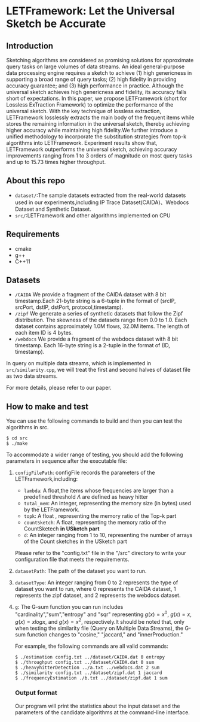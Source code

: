 # LETFramework: Let the Universal Sketch be Accurate

## Introduction

Sketching algorithms are considered as promising solutions for approximate query tasks on large volumes of data streams. An ideal general-purpose data processing engine requires a sketch to achieve (1) high genericness in supporting a broad range of query tasks; (2) high fidelity in providing accuracy guarantee; and (3) high performance in practice. Although the universal sketch achieves high genericness and fidelity, its accuracy falls short of expectations. In this paper, we propose LETFramework (short for Lossless ExTraction Framework) to optimize the performance of the universal sketch. With the key technique of lossless extraction, LETFramework losslessly extracts the main body of the frequent items while stores the remaining information in the universal sketch, thereby achieving higher accuracy while maintaining high fidelity.We further introduce a unified methodology to incorporate the substitution strategies from top-k algorithms into LETFramework. Experiment results show that, LETFramework outperforms the universal sketch, achieving accuracy improvements ranging from 1 to 3 orders of magnitude on most query tasks and up to 15.73 times higher throughput.

## About this repo

- `dataset/`:The sample datasets extracted from the real-world datasets used in our experiments,including IP Trace Dataset(CAIDA)、Webdocs Dataset and Synthetic Dataset.
- `src/`:LETFramework and other algorithms implemented on CPU

## Requirements

- cmake
- g++
- C++11

## Datasets

- `/CAIDA` We provide a fragment of the CAIDA dataset with 8 bit timestamp.Each 21-byte string is a 6-tuple in the format of (srcIP, srcPort, dstIP, dstPort, protocol,timestamp).
- `/zipf` We generate a series of synthetic datasets that follow the Zipf distribution. The skewness of the datasets range from 0.0 to 1.0. Each dataset contains approximately 1.0M flows, 32.0M items. The length of each item ID is 4 bytes.
- `/webdocs` We provide a fragment of the webdocs dataset with 8 bit timestamp. Each 16-byte string is a 2-tuple in the format of (ID, timestamp).

In query on multiple data streams, which is implemented in `src/similarity.cpp`, we will treat the first and second halves of dataset file as two data streams.

For more details, please refer to our paper.

## How to make and test

You can use the following commands to build and then you can test the algorithms in src.

```shell
$ cd src
$ ./make
```

To accommodate a wider range of testing, you should add the following parameters in sequence after the executable file:

1. `configFilePath`: configFile records the parameters of the LETFramework,including:

   - `lambda`: A float,the items whose frequencies are larger than a predefined threshold $\Lambda$ are defined as heavy hitter
   - `total_mem`: An integer, representing the memory size (in bytes) used by the LETFramework.
   - `topk`: A float , representing the memory ratio of the Top-k part
   - `countSketch`: A float, representing the memory ratio of the CountSketech **in USketch part**
   - `d`: An integer ranging from 1 to 10, representing the number of arrays of the Count sketches in the USketch part

   Please refer to the "config.txt" file in the "/src" directory to write your configuration file that meets the requirements.
2. `datasetPath`: The path of the dataset you want to run.
3. `datasetType`: An integer ranging from 0 to 2 represents the type of dataset you want to run, where 0 represents the CAIDA dataset, 1 represents the zipf dataset, and 2 represents the webdocs dataset.
4. `g`: The G-sum function you can run includes "cardinality","sum","entropy" and "sqr" representing $g(x) = x^0$, $g(x) = x$, $g(x) = x log x$, and $g(x) = x^2$, respectively.It should be noted that, only when testing the similarity file (Query on Multiple Data Streams), the G-sum function changes to "cosine," "jaccard," and "innerProduction."

   For example, the following commands are all valid commands:

   ```shell
   $ ./estimation config.txt ../dataset/CAIDA.dat 0 entropy
   $ ./throughput config.txt ../dataset/CAIDA.dat 0 sum
   $ ./heavyhitterDetection ../a.txt ../webdocs.dat 2 sum
   $ ./similarity config.txt ../dataset/zipf.dat 1 jaccard
   $ ./frequencyEstimation ./b.txt ../dataset/zipf.dat 1 sum
   ```
   ### Output format

   Our program will print the statistics about the input dataset and the parameters of the candidate algorithms at the command-line interface.

